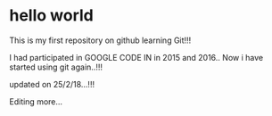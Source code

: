 # hello world
This is my first repository on github
learning Git!!!

I had participated in GOOGLE CODE IN in 2015  and 2016..
Now i have started using git again..!!!

updated on 25/2/18...!!!

Editing more...

